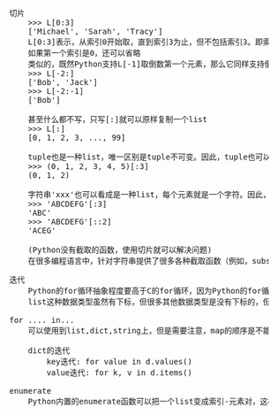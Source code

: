 <pre>
    切片
        >>> L[0:3]
        ['Michael', 'Sarah', 'Tracy']
        L[0:3]表示，从索引0开始取，直到索引3为止，但不包括索引3。即索引0，1，2，正好是3个元素。
        如果第一个索引是0，还可以省略
        类似的，既然Python支持L[-1]取倒数第一个元素，那么它同样支持倒数切片，
        >>> L[-2:]
        ['Bob', 'Jack']
        >>> L[-2:-1]
        ['Bob']
        
        甚至什么都不写，只写[:]就可以原样复制一个list
        >>> L[:]
        [0, 1, 2, 3, ..., 99]
        
        tuple也是一种list，唯一区别是tuple不可变。因此，tuple也可以用切片操作，只是操作的结果仍是tuple：
        >>> (0, 1, 2, 3, 4, 5)[:3]
        (0, 1, 2)
        
        字符串'xxx'也可以看成是一种list，每个元素就是一个字符。因此，字符串也可以用切片操作，只是操作结果仍是字符串：
        >>> 'ABCDEFG'[:3]
        'ABC'
        >>> 'ABCDEFG'[::2]
        'ACEG'
        
        (Python没有截取的函数，使用切片就可以解决问题)
        在很多编程语言中，针对字符串提供了很多各种截取函数（例如，substring），其实目的就是对字符串切片。Python没有针对字符串的截取函数，只需要切片一个操作就可以完成，非常简单
</pre>

<pre>
    迭代
        Python的for循环抽象程度要高于C的for循环，因为Python的for循环不仅可以用在list或tuple上，还可以作用在其他可迭代对象上。
        list这种数据类型虽然有下标，但很多其他数据类型是没有下标的，但是，只要是可迭代对象，无论有无下标，都可以迭代，比如dict就可以迭代
    
    for .... in...
        可以使用到list,dict,string上，但是需要注意，map的顺序是不能确定的
        
        dict的迭代
            key迭代: for value in d.values()
            value迭代: for k, v in d.items()
            
    enumerate
        Python内置的enumerate函数可以把一个list变成索引-元素对，这样就可以在for循环中同时迭代索引和元素本身
                
</pre>
